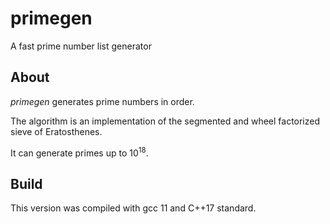 # primegen
A fast prime number list generator

## About

*primegen* generates prime numbers in order.

The algorithm is an implementation of the segmented and wheel factorized sieve of Eratosthenes.

It can generate primes up to 10<sup>18</sup>.

## Build

This version was compiled with gcc 11 and C++17 standard.
